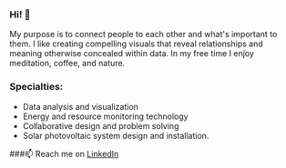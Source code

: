 ### Hi! 👋

My purpose is to connect people to each other and what's important to them. I like creating compelling visuals that reveal relationships and meaning otherwise concealed within data. In my free time I enjoy meditation, coffee, and nature.

### Specialties:  
- Data analysis and visualization
- Energy and resource monitoring technology
- Collaborative design and problem solving
- Solar photovoltaic system design and installation. 

###📫 Reach me on [LinkedIn](https://www.linkedin.com/in/imacmoore/) 
<!--
**zenfinity/zenfinity** is a ✨ _special_ ✨ repository because its `README.md` (this file) appears on your GitHub profile.

Here are some ideas to get you started:

- 🔭 I’m currently working on ...
- 🌱 I’m currently learning ...
- 👯 I’m looking to collaborate on ...
- 🤔 I’m looking for help with ...
- 💬 Ask me about ...
- 📫 How to reach me: ...
- 😄 Pronouns: ...
- ⚡ Fun fact: ...
-->
